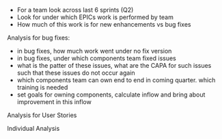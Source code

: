 - For a team look across last 6 sprints (Q2)
- Look for under which EPICs work is performed by team 
- How much of this work is for new enhancements vs bug fixes

Analysis for bug fixes: 
- in bug fixes, how much work went under no fix version
- in bug fixes, under which components team fixed issues
- what is the patter of these issues, what are the CAPA for such issues such that these issues do not occur again 
- which components team can own end to end in coming quarter. which training is needed 
- set goals for owning components, calculate inflow and bring about improvement in this inflow 

Analysis for User Stories 


Individual Analysis 
